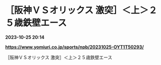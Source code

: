 # ［阪神ＶＳオリックス 激突］＜上＞２５歳鉄壁エース

**2023-10-25 20:14**

**https://www.yomiuri.co.jp/sports/npb/20231025-OYT1T50293/**

［阪神ＶＳオリックス 激突］＜上＞２５歳鉄壁エース